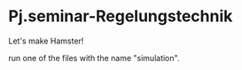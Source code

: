 # Pj.seminar-Regelungstechnik
Let's make Hamster! 

run one of the files with the name "simulation".
